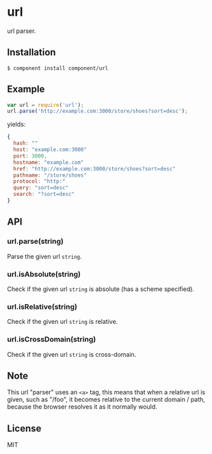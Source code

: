 # url

  url parser.

## Installation

    $ component install component/url

## Example

```js
var url = require('url');
url.parse('http://example.com:3000/store/shoes?sort=desc');
```

yields:

```js
{
  hash: ""
  host: "example.com:3000"
  port: 3000,
  hostname: "example.com"
  href: "http://example.com:3000/store/shoes?sort=desc"
  pathname: "/store/shoes"
  protocol: "http:"
  query: "sort=desc"
  search: "?sort=desc"
}
```

## API

### url.parse(string)

  Parse the given url `string`.

### url.isAbsolute(string)

  Check if the given url `string` is absolute (has a scheme specified).

### url.isRelative(string)

  Check if the given url `string` is relative.

### url.isCrossDomain(string)

  Check if the given url `string` is cross-domain.

## Note

  This url "parser" uses an `<a>` tag, this means that when
  a relative url is given, such as "/foo", it becomes relative
  to the current domain / path, because the browser resolves it
  as it normally would.

## License

  MIT
